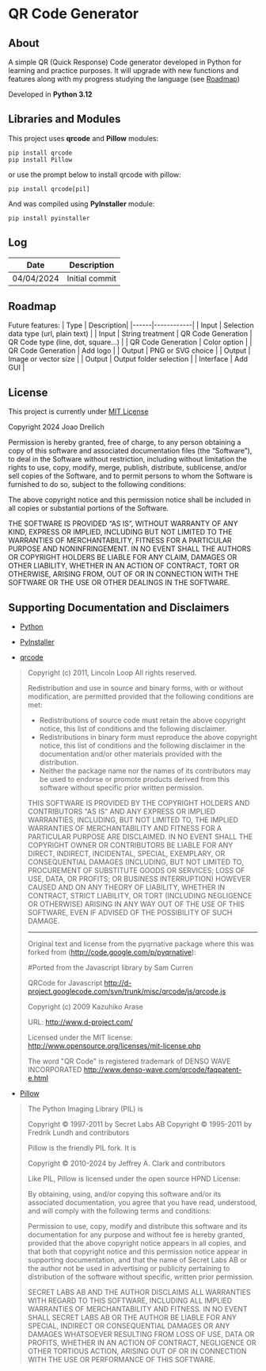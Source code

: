 # QR Code Generator

## About
A simple QR (Quick Response) Code generator developed in Python for learning and practice purposes.
It will upgrade with new functions and features along with my progress studying the language (see [Roadmap](#roadmap))

Developed in **Python 3.12**

## Libraries and Modules
This project uses **qrcode** and **Pillow** modules:
```
pip install qrcode
pip install Pillow
```

or use the prompt below to install qrcode with pillow:

```
pip install qrcode[pil]
```

And was compiled using **PyInstaller** module:
```
pip install pyinstaller
```

## Log
| Date | Description |
|------|-------------|
| 04/04/2024 | Initial commit |

## Roadmap
Future features:
| Type | Description|
|------|------------|
| Input | Selection data type (url, plain text) |
| Input | String treatment
| QR Code Generation | QR Code type (line, dot, square...) |
| QR Code Generation | Color option |
| QR Code Generation | Add logo |
| Output | PNG or SVG choice |
| Output | Image or vector size |
| Output | Output folder selection |
| Interface | Add GUI |

## License
This project is currently under [MIT License](https://opensource.org/license/mit)

Copyright 2024 Joao Dreilich

Permission is hereby granted, free of charge, to any person obtaining a copy of this software and associated documentation files (the “Software”), to deal in the Software without restriction, including without limitation the rights to use, copy, modify, merge, publish, distribute, sublicense, and/or sell copies of the Software, and to permit persons to whom the Software is furnished to do so, subject to the following conditions:

The above copyright notice and this permission notice shall be included in all copies or substantial portions of the Software.

THE SOFTWARE IS PROVIDED “AS IS”, WITHOUT WARRANTY OF ANY KIND, EXPRESS OR IMPLIED, INCLUDING BUT NOT LIMITED TO THE WARRANTIES OF MERCHANTABILITY, FITNESS FOR A PARTICULAR PURPOSE AND NONINFRINGEMENT. IN NO EVENT SHALL THE AUTHORS OR COPYRIGHT HOLDERS BE LIABLE FOR ANY CLAIM, DAMAGES OR OTHER LIABILITY, WHETHER IN AN ACTION OF CONTRACT, TORT OR OTHERWISE, ARISING FROM, OUT OF OR IN CONNECTION WITH THE SOFTWARE OR THE USE OR OTHER DEALINGS IN THE SOFTWARE.

## Supporting Documentation and Disclaimers
- [Python](https://docs.python.org/3/)

- [PyInstaller](https://pyinstaller.org/en/stable/)

- [qrcode](https://github.com/lincolnloop/python-qrcode)

>Copyright (c) 2011, Lincoln Loop
>All rights reserved.
>
>Redistribution and use in source and binary forms, with or without
>modification, are permitted provided that the following conditions are met:
>
>    * Redistributions of source code must retain the above copyright notice,
>      this list of conditions and the following disclaimer.
>    * Redistributions in binary form must reproduce the above copyright notice,
>      this list of conditions and the following disclaimer in the documentation
>      and/or other materials provided with the distribution.
>    * Neither the package name nor the names of its contributors may be
>      used to endorse or promote products derived from this software without
>      specific prior written permission.
>
>THIS SOFTWARE IS PROVIDED BY THE COPYRIGHT HOLDERS AND CONTRIBUTORS "AS IS" AND
>ANY EXPRESS OR IMPLIED WARRANTIES, INCLUDING, BUT NOT LIMITED TO, THE IMPLIED
>WARRANTIES OF MERCHANTABILITY AND FITNESS FOR A PARTICULAR PURPOSE ARE 
>DISCLAIMED. IN NO EVENT SHALL THE COPYRIGHT OWNER OR CONTRIBUTORS BE LIABLE FOR
>ANY DIRECT, INDIRECT, INCIDENTAL, SPECIAL, EXEMPLARY, OR CONSEQUENTIAL DAMAGES
>(INCLUDING, BUT NOT LIMITED TO, PROCUREMENT OF SUBSTITUTE GOODS OR SERVICES;
>LOSS OF USE, DATA, OR PROFITS; OR BUSINESS INTERRUPTION) HOWEVER CAUSED AND ON
>ANY THEORY OF LIABILITY, WHETHER IN CONTRACT, STRICT LIABILITY, OR TORT
>(INCLUDING NEGLIGENCE OR OTHERWISE) ARISING IN ANY WAY OUT OF THE USE OF THIS
>SOFTWARE, EVEN IF ADVISED OF THE POSSIBILITY OF SUCH DAMAGE.
>
>-------------------------------------------------------------------------------
>
>Original text and license from the pyqrnative package where this was forked
>from (http://code.google.com/p/pyqrnative):
>
>#Ported from the Javascript library by Sam Curren
>
>QRCode for Javascript
>http://d-project.googlecode.com/svn/trunk/misc/qrcode/js/qrcode.js
>
>Copyright (c) 2009 Kazuhiko Arase
>
>URL: http://www.d-project.com/
>
>Licensed under the MIT license:
>http://www.opensource.org/licenses/mit-license.php
>
>The word "QR Code" is registered trademark of
>DENSO WAVE INCORPORATED
>http://www.denso-wave.com/qrcode/faqpatent-e.html

- [Pillow](https://pillow.readthedocs.io/en/stable/)

>The Python Imaging Library (PIL) is
>
>Copyright © 1997-2011 by Secret Labs AB
>Copyright © 1995-2011 by Fredrik Lundh and contributors
>
>Pillow is the friendly PIL fork. It is
>
>Copyright © 2010-2024 by Jeffrey A. Clark and contributors
>
>Like PIL, Pillow is licensed under the open source HPND License:
>
>By obtaining, using, and/or copying this software and/or its associated
>documentation, you agree that you have read, understood, and will comply
>with the following terms and conditions:
>
>Permission to use, copy, modify and distribute this software and its
>documentation for any purpose and without fee is hereby granted,
>provided that the above copyright notice appears in all copies, and that
>both that copyright notice and this permission notice appear in supporting
>documentation, and that the name of Secret Labs AB or the author not be
>used in advertising or publicity pertaining to distribution of the software
>without specific, written prior permission.
>
>SECRET LABS AB AND THE AUTHOR DISCLAIMS ALL WARRANTIES WITH REGARD TO THIS
>SOFTWARE, INCLUDING ALL IMPLIED WARRANTIES OF MERCHANTABILITY AND FITNESS.
>IN NO EVENT SHALL SECRET LABS AB OR THE AUTHOR BE LIABLE FOR ANY SPECIAL,
>INDIRECT OR CONSEQUENTIAL DAMAGES OR ANY DAMAGES WHATSOEVER RESULTING FROM
>LOSS OF USE, DATA OR PROFITS, WHETHER IN AN ACTION OF CONTRACT, NEGLIGENCE
>OR OTHER TORTIOUS ACTION, ARISING OUT OF OR IN CONNECTION WITH THE USE OR
>PERFORMANCE OF THIS SOFTWARE.